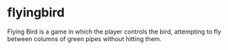 # flyingbird
Flying Bird is a game in which the player controls the bird, attempting to fly between columns of green pipes without hitting them.

